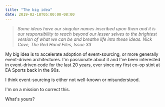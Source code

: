 ```yaml
---
title: "The big idea"
date: 2019-02-18T05:00:00-08:00
---
```


> _Some ideas have our singular names inscribed upon them and it is our responsibility to reach beyond our lesser selves to the brightest version of what we can be and breathe life into these ideas._
> _Nick Cave, The Red Hand Files, Issue 33_

My big idea is to accelerate adoption of event-sourcing, or more generally event-driven architectures. I'm passionate about it and I've been interested in event-driven code for the last 20 years, ever since my first co-op stint at EA Sports back in the 90s.

I think event-sourcing is either not well-known or misunderstood.

I'm on a mission to correct this.

What's yours?
